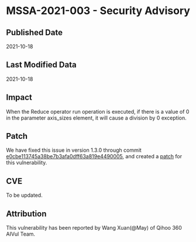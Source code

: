 # MSSA-2021-003 - Security Advisory

## Published Date

2021-10-18

## Last Modified Data

2021-10-18

## Impact

When the Reduce operator run operation is executed, if there is a value of 0 in the parameter axis_sizes element, it will cause a division by 0 exception.

## Patch

We have fixed this issue in version 1.3.0 through commit [e0cbe113745a38be7b3afa0dff63a819e4490005](https://gitee.com/mindspore/mindspore/commit/e0cbe113745a38be7b3afa0dff63a819e4490005), and created a [patch](../cve_patch/mssa-2021-003.patch) for this vulnerability.

## CVE

To be updated.

## Attribution

This vulnerability has been reported by Wang Xuan(@May) of Qihoo 360 AIVul Team.
